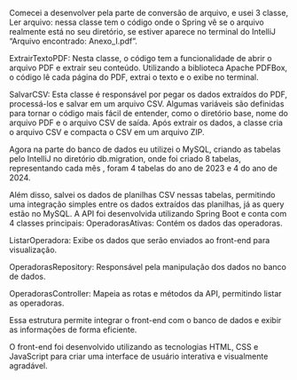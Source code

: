Comecei a desenvolver pela parte de conversão de arquivo, e usei 3 classe, Ler arquivo: nessa classe tem o código onde o Spring vê se o arquivo realmente está no seu diretório, se estiver aparece no terminal do IntelliJ “Arquivo encontrado: Anexo_I.pdf”.

ExtrairTextoPDF: Nesta classe, o código tem a funcionalidade de abrir o arquivo PDF e extrair seu conteúdo. Utilizando a biblioteca Apache PDFBox, o código lê cada página do PDF, extrai o texto e o exibe no terminal.

SalvarCSV: Esta classe é responsável por pegar os dados extraídos do PDF, processá-los e salvar em um arquivo CSV. Algumas variáveis são definidas para tornar o código mais fácil de entender, como o diretório base, nome do arquivo PDF e o arquivo CSV de saída. Após extrair os dados, a classe cria o arquivo CSV e compacta o CSV em um arquivo ZIP.

Agora na parte do banco de dados eu utilizei o MySQL, criando as tabelas pelo IntelliJ no diretório db.migration, onde foi criado 8 tabelas, representando cada mês , foram 4 tabelas do ano de 2023 e 4 do ano de 2024.

Além disso, salvei os dados de planilhas CSV nessas tabelas, permitindo uma integração simples entre os dados extraídos das planilhas, já as query estão no MySQL. A API foi desenvolvida utilizando Spring Boot e conta com 4 classes principais: OperadorasAtivas: Contém os dados das operadoras.

ListarOperadora: Exibe os dados que serão enviados ao front-end para visualização.

OperadorasRepository: Responsável pela manipulação dos dados no banco de dados.

OperadorasController: Mapeia as rotas e métodos da API, permitindo listar as operadoras.

Essa estrutura permite integrar o front-end com o banco de dados e exibir as informações de forma eficiente.

O front-end foi desenvolvido utilizando as tecnologias HTML, CSS e JavaScript para criar uma interface de usuário interativa e visualmente agradável.
